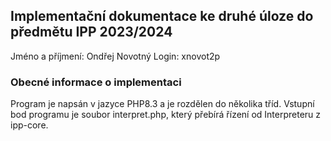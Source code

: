 ## Implementační dokumentace ke druhé úloze do předmětu IPP 2023/2024
Jméno a příjmení: Ondřej Novotný
Login: xnovot2p

### Obecné informace o implementaci
Program je napsán v jazyce PHP8.3 a je rozdělen do několika tříd. Vstupní bod programu je soubor interpret.php, který
přebírá řízení od Interpreteru z ipp-core. 

